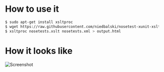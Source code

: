 # How to use it

```bash
$ sudo apt-get install xsltproc
$ wget https://raw.githubusercontent.com/niedbalski/nosetest-xunit-xslt/master/nosetests.xslt
$ xsltproc nosetests.xslt nosetests.xml > output.html
```

# How it looks like

![Screenshot](https://raw.githubusercontent.com/niedbalski/nosetest-xunit-xslt/master/screen.jpg)
